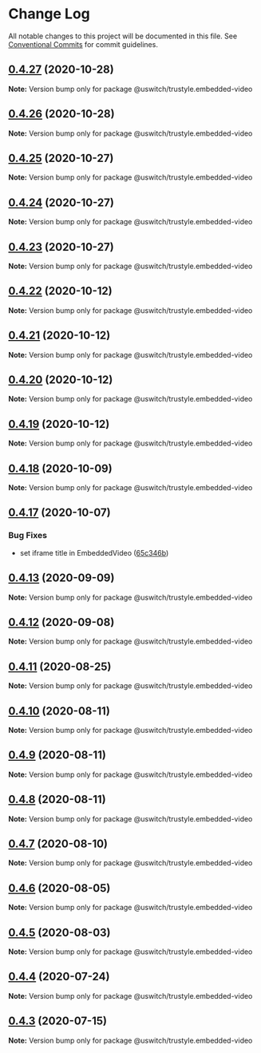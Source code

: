 # Change Log

All notable changes to this project will be documented in this file.
See [Conventional Commits](https://conventionalcommits.org) for commit guidelines.

## [0.4.27](https://github.com/uswitch/trustyle/compare/@uswitch/trustyle.embedded-video@0.4.25...@uswitch/trustyle.embedded-video@0.4.27) (2020-10-28)

**Note:** Version bump only for package @uswitch/trustyle.embedded-video





## [0.4.26](https://github.com/uswitch/trustyle/compare/@uswitch/trustyle.embedded-video@0.4.25...@uswitch/trustyle.embedded-video@0.4.26) (2020-10-28)

**Note:** Version bump only for package @uswitch/trustyle.embedded-video





## [0.4.25](https://github.com/uswitch/trustyle/compare/@uswitch/trustyle.embedded-video@0.4.24...@uswitch/trustyle.embedded-video@0.4.25) (2020-10-27)

**Note:** Version bump only for package @uswitch/trustyle.embedded-video





## [0.4.24](https://github.com/uswitch/trustyle/compare/@uswitch/trustyle.embedded-video@0.4.23...@uswitch/trustyle.embedded-video@0.4.24) (2020-10-27)

**Note:** Version bump only for package @uswitch/trustyle.embedded-video





## [0.4.23](https://github.com/uswitch/trustyle/compare/@uswitch/trustyle.embedded-video@0.4.22...@uswitch/trustyle.embedded-video@0.4.23) (2020-10-27)

**Note:** Version bump only for package @uswitch/trustyle.embedded-video





## [0.4.22](https://github.com/uswitch/trustyle/compare/@uswitch/trustyle.embedded-video@0.4.20...@uswitch/trustyle.embedded-video@0.4.22) (2020-10-12)

**Note:** Version bump only for package @uswitch/trustyle.embedded-video





## [0.4.21](https://github.com/uswitch/trustyle/compare/@uswitch/trustyle.embedded-video@0.4.20...@uswitch/trustyle.embedded-video@0.4.21) (2020-10-12)

**Note:** Version bump only for package @uswitch/trustyle.embedded-video





## [0.4.20](https://github.com/uswitch/trustyle/compare/@uswitch/trustyle.embedded-video@0.4.18...@uswitch/trustyle.embedded-video@0.4.20) (2020-10-12)

**Note:** Version bump only for package @uswitch/trustyle.embedded-video





## [0.4.19](https://github.com/uswitch/trustyle/compare/@uswitch/trustyle.embedded-video@0.4.18...@uswitch/trustyle.embedded-video@0.4.19) (2020-10-12)

**Note:** Version bump only for package @uswitch/trustyle.embedded-video





## [0.4.18](https://github.com/uswitch/trustyle/compare/@uswitch/trustyle.embedded-video@0.4.17...@uswitch/trustyle.embedded-video@0.4.18) (2020-10-09)

**Note:** Version bump only for package @uswitch/trustyle.embedded-video






## [0.4.17](https://github.com/uswitch/trustyle/compare/@uswitch/trustyle.embedded-video@0.4.16...@uswitch/trustyle.embedded-video@0.4.17) (2020-10-07)


### Bug Fixes

* set iframe title in EmbeddedVideo ([65c346b](https://github.com/uswitch/trustyle/commit/65c346b))





## [0.4.13](https://github.com/uswitch/trustyle/compare/@uswitch/trustyle.embedded-video@0.4.12...@uswitch/trustyle.embedded-video@0.4.13) (2020-09-09)

**Note:** Version bump only for package @uswitch/trustyle.embedded-video





## [0.4.12](https://github.com/uswitch/trustyle/compare/@uswitch/trustyle.embedded-video@0.4.11...@uswitch/trustyle.embedded-video@0.4.12) (2020-09-08)

**Note:** Version bump only for package @uswitch/trustyle.embedded-video





## [0.4.11](https://github.com/uswitch/trustyle/compare/@uswitch/trustyle.embedded-video@0.4.10...@uswitch/trustyle.embedded-video@0.4.11) (2020-08-25)

**Note:** Version bump only for package @uswitch/trustyle.embedded-video





## [0.4.10](https://github.com/uswitch/trustyle/compare/@uswitch/trustyle.embedded-video@0.4.9...@uswitch/trustyle.embedded-video@0.4.10) (2020-08-11)

**Note:** Version bump only for package @uswitch/trustyle.embedded-video





## [0.4.9](https://github.com/uswitch/trustyle/compare/@uswitch/trustyle.embedded-video@0.4.8...@uswitch/trustyle.embedded-video@0.4.9) (2020-08-11)

**Note:** Version bump only for package @uswitch/trustyle.embedded-video





## [0.4.8](https://github.com/uswitch/trustyle/compare/@uswitch/trustyle.embedded-video@0.4.7...@uswitch/trustyle.embedded-video@0.4.8) (2020-08-11)

**Note:** Version bump only for package @uswitch/trustyle.embedded-video





## [0.4.7](https://github.com/uswitch/trustyle/compare/@uswitch/trustyle.embedded-video@0.4.4...@uswitch/trustyle.embedded-video@0.4.7) (2020-08-10)

**Note:** Version bump only for package @uswitch/trustyle.embedded-video





## [0.4.6](https://github.com/uswitch/trustyle/compare/@uswitch/trustyle.embedded-video@0.4.4...@uswitch/trustyle.embedded-video@0.4.6) (2020-08-05)

**Note:** Version bump only for package @uswitch/trustyle.embedded-video





## [0.4.5](https://github.com/uswitch/trustyle/compare/@uswitch/trustyle.embedded-video@0.4.4...@uswitch/trustyle.embedded-video@0.4.5) (2020-08-03)

**Note:** Version bump only for package @uswitch/trustyle.embedded-video





## [0.4.4](https://github.com/uswitch/trustyle/compare/@uswitch/trustyle.embedded-video@0.4.3...@uswitch/trustyle.embedded-video@0.4.4) (2020-07-24)

**Note:** Version bump only for package @uswitch/trustyle.embedded-video





## [0.4.3](https://github.com/uswitch/trustyle/compare/@uswitch/trustyle.embedded-video@0.4.2...@uswitch/trustyle.embedded-video@0.4.3) (2020-07-15)

**Note:** Version bump only for package @uswitch/trustyle.embedded-video
